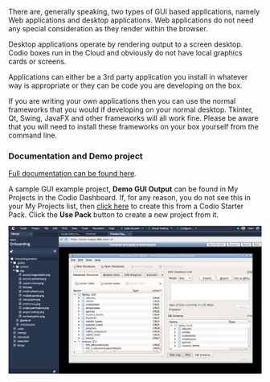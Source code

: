 There are, generally speaking, two types of GUI based applications, namely Web applications and desktop applications. Web applications do not need any special consideration as they render within the browser.

Desktop applications operate by rendering output to a screen desktop. Codio boxes run in the Cloud and obviously do not have local graphics cards or screens.

Applications can either be a 3rd party application you install in whatever way is appropriate or they can be code you are developing on the box.

If you are writing your own applications then you can use the normal frameworks that you would if developing on your normal desktop. Tkinter, Qt, Swing, JavaFX and other frameworks will all work fine. Please be aware that you will need to install these frameworks on your box yourself from the command line. 

### Documentation and Demo project
[Full documentation can be found here](https://codio.com/docs/ide/boxes/installsw/gui/). 

A sample GUI example project, **Demo GUI Output** can be found in My Projects in the Codio Dashboard. If, for any reason, you do not see this in your My Projects list, then [click here](https://codio.com/home/starter-packs/d9c00215-ec2a-46e7-b64e-85fab45b0872/) to create this from a Codio Starter Pack. Click the **Use Pack** button to create a new project from it.

![](.guides/img/virtual-desktop.png)


